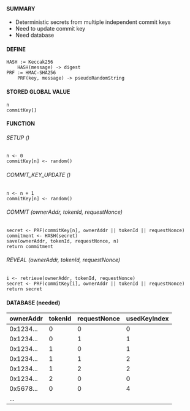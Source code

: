 ####  SUMMARY
- Deterministic secrets from multiple independent commit keys
- Need to update commit key
- Need database
#### DEFINE
```
HASH := Keccak256
    HASH(message) -> digest
PRF := HMAC-SHA256
    PRF(key, message) -> pseudoRandomString
```

#### STORED GLOBAL VALUE
```
n
commitKey[]
```

#### FUNCTION
###### SETUP ()
```
n <- 0
commitKey[n] <- random()
```

###### COMMIT_KEY_UPDATE ()
```
n <- n + 1
commitKey[n] <- random()
```

###### COMMIT (ownerAddr, tokenId, requestNonce)
```
secret <- PRF(commitKey[n], ownerAddr || tokenId || requestNonce)
commitment <- HASH(secret)
save(ownerAddr, tokenId, requestNonce, n)
return commitment
```

###### REVEAL (ownerAddr, tokenId, requestNonce)
```
i <- retrieve(ownerAddr, tokenId, requestNonce)
secret <- PRF(commitKey[i], ownerAddr || tokenId || requestNonce)
return secret
```

#### DATABASE (needed)
| ownerAddr | tokenId | requestNonce | usedKeyIndex |
| --------- | ------- | ------------ | ------------ |
| 0x1234... | 0       | 0            | 0            |
| 0x1234... | 0       | 1            | 1            |
| 0x1234... | 1       | 0            | 1            |
| 0x1234... | 1       | 1            | 2            |
| 0x1234... | 1       | 2            | 2            |
| 0x1234... | 2       | 0            | 0            |
| 0x5678... | 0       | 0            | 4            |
| ...       |         |              |              |
